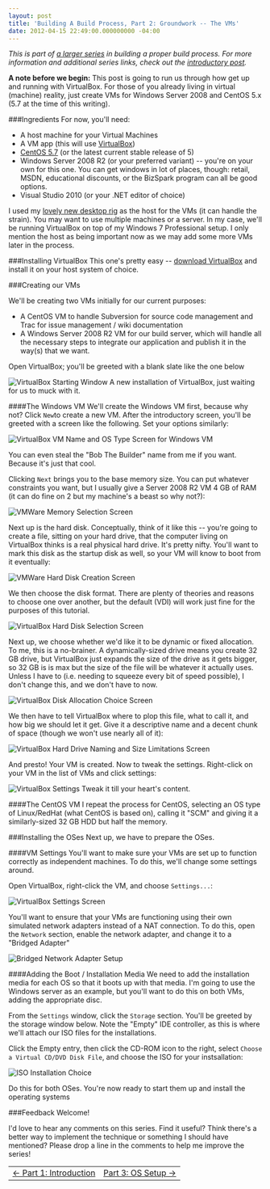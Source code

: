 ```yaml
---
layout: post
title: 'Building A Build Process, Part 2: Groundwork -- The VMs'
date: 2012-04-15 22:49:00.000000000 -04:00
---
```

*This is part of [a larger series](http://skwordpresstoghost.azurewebsites.net/search/label/building%20a%20build%20process) in building a proper build process. For more information and additional series links, check out the [introductory post](http://skwordpresstoghost.azurewebsites.net/?p=951).*

**A note before we begin:** This post is going to run us through how get up and running with VirtualBox. For those of you already living in virtual (machine) reality, just create VMs for Windows Server 2008 and CentOS 5.x (5.7 at the time of this writing).

###Ingredients
For now, you'll need:

* A host machine for your Virtual Machines
* A VM app (this will use [VirtualBox](https://www.virtualbox.org/))
* [CentOS 5.7](http://mirror.cs.vt.edu/pub/CentOS/5.7/isos/) (or the latest current stable release of 5)
* Windows Server 2008 R2 (or your preferred variant) -- you're on your own for this one. You can get windows in lot of places, though: retail, MSDN, educational discounts, or the BizSpark program can all be good options.
* Visual Studio 2010 (or your .NET editor of choice)

I used my [lovely new desktop rig](http://skwordpresstoghost.azurewebsites.net/?p=1061) as the host for the VMs (it can handle the strain). You may want to use multiple machines or a server. In my case, we'll be running VirtualBox on top of my Windows 7 Professional setup. I only mention the host as being important now as we may add some more VMs later in the process.


###Installing VirtualBox
This one's pretty easy -- [download VirtualBox](https://www.virtualbox.org/wiki/Downloads) and install it on your host system of choice.

###Creating our VMs

We'll be creating two VMs initially for our current purposes:

* A CentOS VM to handle Subversion for source code management and Trac for issue management / wiki documentation
* A Windows Server 2008 R2 VM for our build server, which will handle all the necessary steps to integrate our application and publish it in the way(s) that we want.

Open VirtualBox; you'll be greeted with a blank slate like the one below

![VirtualBox Starting Window](http://skwordpresstoghost.azurewebsites.net/wp-content/uploads/2012/04/VirtualBox_NewInstall.png)
A new installation of VirtualBox, just waiting for us to muck with it.

####The Windows VM
We'll create the Windows VM first, because why not? Click `New`to create a new VM. After the introductory screen, you'll be greeted with a screen like the following. Set your options similarly:

![VirtualBox VM Name and OS Type Screen for Windows VM](http://skwordpresstoghost.azurewebsites.net/wp-content/uploads/2012/04/02_VirtualBox_WindowsMachineName.png)

You can even steal the "Bob The Builder" name from me if you want. Because it's just that cool.

Clicking `Next` brings you to the base memory size. You can put whatever constraints you want, but I usually give a Server 2008 R2 VM 4 GB of RAM (it can do fine on 2 but my machine's a beast so why not?):

![VMWare Memory Selection Screen](http://skwordpresstoghost.azurewebsites.net/wp-content/uploads/2012/04/01-WinServer-4-GB-RAM.png)

Next up is the hard disk. Conceptually, think of it like this -- you're going to create a file, sitting on your hard drive, that the computer living on VirtualBox thinks is a real physical hard drive. It's pretty nifty. You'll want to mark this disk as the startup disk as well, so your VM will know to boot from it eventually:

![VMWare Hard Disk Creation Screen](http://skwordpresstoghost.azurewebsites.net/wp-content/uploads/2012/04/04_CreateNewVirtualHDD.png)

We then choose the disk format. There are plenty of theories and reasons to choose one over another, but the default (VDI) will work just fine for the purposes of this tutorial.

![VirtualBox Hard Disk Selection Screen](http://skwordpresstoghost.azurewebsites.net/wp-content/uploads/2012/04/05_VHDD_Format.png)

Next up, we choose whether we'd like it to be dynamic or fixed allocation. To me, this is a no-brainer. A dynamically-sized drive means you create 32 GB drive, but VirtualBox just expands the size of the drive as it gets bigger, so 32 GB is is max but the size of the file will be whatever it actually uses. Unless I have to (i.e. needing to squeeze every bit of speed possible), I don't change this, and we don't have to now.

![VirtualBox Disk Allocation Choice Screen](http://skwordpresstoghost.azurewebsites.net/wp-content/uploads/2012/04/06_VHDD_Allocation.png)


We then have to tell VirtualBox where to plop this file, what to call it, and how big we should let it get. Give it a descriptive name and a decent chunk of space (though we won't use nearly all of it):

![VirtualBox Hard Drive Naming and Size Limitations Screen](http://skwordpresstoghost.azurewebsites.net/wp-content/uploads/2012/04/07_VHDD_NameAndLocation.png)

And presto! Your VM is created. Now to tweak the settings. Right-click on your VM in the list of VMs and click settings:

![VirtualBox Settings](http://skwordpresstoghost.azurewebsites.net/wp-content/uploads/2012/04/07_VMSettings.png)
Tweak it till your heart's content.

####The CentOS VM
I repeat the process for CentOS, selecting an OS type of Linux/RedHat (what CentOS is based on), calling it "SCM" and giving it a similarly-sized 32 GB HDD but half the memory.

###Installing the OSes
Next up, we have to prepare the OSes.

####VM Settings
You'll want to make sure your VMs are set up to function correctly as independent machines. To do this, we'll change some settings around.

Open VirtualBox, right-click the VM, and choose `Settings...`:

![VirtualBox Settings Screen](http://skwordpresstoghost.azurewebsites.net/wp-content/uploads/2012/04/02-VM-Settings.png)

You'll want to ensure that your VMs are functioning using their own simulated network adapters instead of a NAT connection. To do this, open the `Network` section, enable the network adapter, and change it to a "Bridged Adapter"

![Bridged Network Adapter Setup](http://skwordpresstoghost.azurewebsites.net/wp-content/uploads/2012/04/03-Network-Settings.png)

####Adding the Boot / Installation Media
We need to add the installation media for each OS so that it boots up with that media. I'm going to use the Windows server as an example, but you'll want to do this on both VMs, adding the appropriate disc.

From the `Settings` window, click the `Storage` section.  You'll be greeted by the storage window below. Note the "Empty" IDE controller, as this is where we'll attach our ISO files for the installations.

Click the Empty entry, then click the CD-ROM icon to the right, select `Choose a Virtual CD/DVD Disk File`, and choose the ISO for your instsallation:

![ISO Installation Choice](http://skwordpresstoghost.azurewebsites.net/wp-content/uploads/2012/04/04-Adding-the-ISO.png)

Do this for both OSes. You're now ready to start them up and install the operating systems

###Feedback Welcome!

I'd love to hear any comments on this series. Find it useful? Think there's a better way to implement the technique or something I should have mentioned? Please drop a line in the comments to help me improve the series!

<table>
<tr>
<td><div align="left"><a href="http://skwordpresstoghost.azurewebsites.net/?p=951">&larr; Part 1: Introduction</a></div></td>
<td><div align="right"><a href="http://skwordpresstoghost.azurewebsites.net/?p=641"> Part 3: OS Setup &rarr;</a></div></td>
</tr>
</table>
